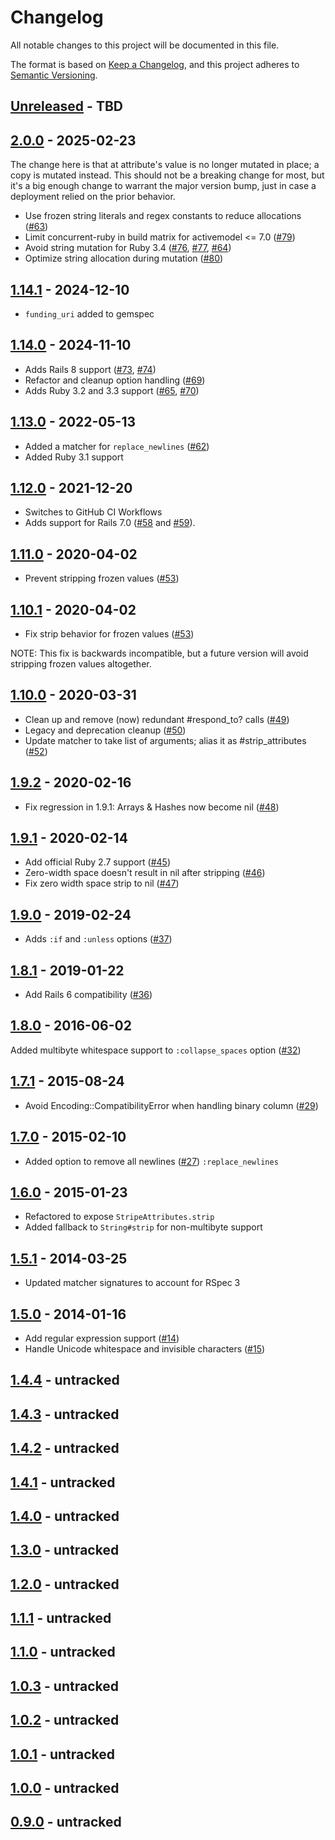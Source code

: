 # Changelog

All notable changes to this project will be documented in this file.

The format is based on [Keep a Changelog](https://keepachangelog.com//), and this project adheres to [Semantic Versioning](https://semver.org/).

## [Unreleased] - TBD

## [2.0.0] - 2025-02-23

The change here is that at attribute's value is no longer mutated in place; a
copy is mutated instead. This should not be a breaking change for most, but
it's a big enough change to warrant the major version bump, just in case a
deployment relied on the prior behavior.

- Use frozen string literals and regex constants to reduce allocations ([#63])
- Limit concurrent-ruby in build matrix for activemodel <= 7.0 ([#79])
- Avoid string mutation for Ruby 3.4 ([#76], [#77], [#64])
- Optimize string allocation during mutation ([#80])

## [1.14.1] - 2024-12-10

- `funding_uri` added to gemspec

## [1.14.0] - 2024-11-10

- Adds Rails 8 support ([#73], [#74])
- Refactor and cleanup option handling ([#69])
- Adds Ruby 3.2 and 3.3 support ([#65], [#70])

## [1.13.0] - 2022-05-13

- Added a matcher for `replace_newlines` ([#62])
- Added Ruby 3.1 support

## [1.12.0] - 2021-12-20

- Switches to GitHub CI Workflows
- Adds support for Rails 7.0 ([#58] and [#59]).

## [1.11.0] - 2020-04-02

- Prevent stripping frozen values ([#53])

## [1.10.1] - 2020-04-02

- Fix strip behavior for frozen values ([#53])

NOTE: This fix is backwards incompatible, but a future version will avoid stripping frozen values altogether.

## [1.10.0] - 2020-03-31

- Clean up and remove (now) redundant #respond_to? calls ([#49])
- Legacy and deprecation cleanup ([#50])
- Update matcher to take list of arguments; alias it as #strip_attributes ([#52])

## [1.9.2] - 2020-02-16

- Fix regression in 1.9.1: Arrays & Hashes now become nil ([#48])

## [1.9.1] - 2020-02-14

- Add official Ruby 2.7 support ([#45])
- Zero-width space doesn't result in nil after stripping ([#46])
- Fix zero width space strip to nil ([#47])

## [1.9.0] - 2019-02-24

- Adds `:if` and `:unless` options ([#37])

## [1.8.1] - 2019-01-22

- Add Rails 6 compatibility ([#36])

## [1.8.0] - 2016-06-02

Added multibyte whitespace support to `:collapse_spaces` option ([#32])

## [1.7.1] - 2015-08-24

- Avoid Encoding::CompatibilityError when handling binary column ([#29])

## [1.7.0] - 2015-02-10

- Added option to remove all newlines ([#27]) `:replace_newlines`

## [1.6.0] - 2015-01-23

- Refactored to expose `StripeAttributes.strip`
- Added fallback to `String#strip` for non-multibyte support

## [1.5.1] - 2014-03-25

- Updated matcher signatures to account for RSpec 3


## [1.5.0] - 2014-01-16

- Add regular expression support ([#14])
- Handle Unicode whitespace and invisible characters ([#15])

## [1.4.4] - untracked

## [1.4.3] - untracked

## [1.4.2] - untracked

## [1.4.1] - untracked

## [1.4.0] - untracked

## [1.3.0] - untracked

## [1.2.0] - untracked

## [1.1.1] - untracked

## [1.1.0] - untracked

## [1.0.3] - untracked

## [1.0.2] - untracked

## [1.0.1] - untracked

## [1.0.0] - untracked

## [0.9.0] - untracked

[Unreleased]: https://github.com/rmm5t/strip_attributes/compare/v2.0.0..HEAD
[2.0.0]: https://github.com/rmm5t/strip_attributes/compare/v1.14.1..v2.0.0
[1.14.1]: https://github.com/rmm5t/strip_attributes/compare/v1.14.0..v1.14.1
[1.14.0]: https://github.com/rmm5t/strip_attributes/compare/v1.13.0..v1.14.0
[1.13.0]: https://github.com/rmm5t/strip_attributes/compare/v1.12.0..v1.13.0
[1.12.0]: https://github.com/rmm5t/strip_attributes/compare/v1.11.0..v1.12.0
[1.11.0]: https://github.com/rmm5t/strip_attributes/compare/v1.10.1..v1.11.0
[1.10.1]: https://github.com/rmm5t/strip_attributes/compare/v1.10.0..v1.10.1
[1.10.0]: https://github.com/rmm5t/strip_attributes/compare/v1.9.2..v1.10.0
[1.9.2]: https://github.com/rmm5t/strip_attributes/compare/v1.9.1..v1.9.2
[1.9.1]: https://github.com/rmm5t/strip_attributes/compare/v1.9.0..v1.9.1
[1.9.0]: https://github.com/rmm5t/strip_attributes/compare/v1.8.1..v1.9.0
[1.8.1]: https://github.com/rmm5t/strip_attributes/compare/v1.8.0..v1.8.1
[1.8.0]: https://github.com/rmm5t/strip_attributes/compare/v1.7.1..v1.8.0
[1.7.1]: https://github.com/rmm5t/strip_attributes/compare/v1.7.0..v1.7.1
[1.7.0]: https://github.com/rmm5t/strip_attributes/compare/v1.6.0..v1.7.0
[1.6.0]: https://github.com/rmm5t/strip_attributes/compare/v1.5.1..v1.6.0
[1.5.1]: https://github.com/rmm5t/strip_attributes/compare/v1.5.0..v1.5.1
[1.5.0]: https://github.com/rmm5t/strip_attributes/compare/v1.4.4..v1.5.0
[1.4.4]: https://github.com/rmm5t/strip_attributes/compare/v1.4.3..v1.4.4
[1.4.3]: https://github.com/rmm5t/strip_attributes/compare/v1.4.2..v1.4.3
[1.4.2]: https://github.com/rmm5t/strip_attributes/compare/v1.4.1..v1.4.2
[1.4.1]: https://github.com/rmm5t/strip_attributes/compare/v1.4.0..v1.4.1
[1.4.0]: https://github.com/rmm5t/strip_attributes/compare/v1.3.0..v1.4.0
[1.3.0]: https://github.com/rmm5t/strip_attributes/compare/v1.2.0..v1.3.0
[1.2.0]: https://github.com/rmm5t/strip_attributes/compare/v1.1.1..v1.2.0
[1.1.1]: https://github.com/rmm5t/strip_attributes/compare/v1.1.0..v1.1.1
[1.1.0]: https://github.com/rmm5t/strip_attributes/compare/v1.0.3..v1.1.0
[1.0.3]: https://github.com/rmm5t/strip_attributes/compare/v1.0.2..v1.0.3
[1.0.2]: https://github.com/rmm5t/strip_attributes/compare/v1.0.1..v1.0.2
[1.0.1]: https://github.com/rmm5t/strip_attributes/compare/v1.0.0..v1.0.1
[1.0.0]: https://github.com/rmm5t/strip_attributes/compare/v0.9.0..v1.0.0
[0.9.0]: https://github.com/rmm5t/strip_attributes/compare/a78b807..v0.9.0

[#80]: https://github.com/rmm5t/strip_attributes/pull/80
[#79]: https://github.com/rmm5t/strip_attributes/pull/79
[#77]: https://github.com/rmm5t/strip_attributes/pull/77
[#76]: https://github.com/rmm5t/strip_attributes/issues/76
[#74]: https://github.com/rmm5t/strip_attributes/pull/74
[#73]: https://github.com/rmm5t/strip_attributes/pull/73
[#70]: https://github.com/rmm5t/strip_attributes/pull/70
[#69]: https://github.com/rmm5t/strip_attributes/pull/69
[#65]: https://github.com/rmm5t/strip_attributes/pull/65
[#64]: https://github.com/rmm5t/strip_attributes/pull/64
[#63]: https://github.com/rmm5t/strip_attributes/pull/63
[#62]: https://github.com/rmm5t/strip_attributes/pull/62
[#58]: https://github.com/rmm5t/strip_attributes/pull/58
[#59]: https://github.com/rmm5t/strip_attributes/pull/59
[#53]: https://github.com/rmm5t/strip_attributes/issues/53
[#49]: https://github.com/rmm5t/strip_attributes/pull/49
[#50]: https://github.com/rmm5t/strip_attributes/pull/50
[#52]: https://github.com/rmm5t/strip_attributes/pull/52
[#48]: https://github.com/rmm5t/strip_attributes/pull/48
[#45]: https://github.com/rmm5t/strip_attributes/pull/45
[#46]: https://github.com/rmm5t/strip_attributes/pull/46
[#47]: https://github.com/rmm5t/strip_attributes/pull/47
[#37]: https://github.com/rmm5t/strip_attributes/pull/37
[#36]: https://github.com/rmm5t/strip_attributes/pull/36
[#32]: https://github.com/rmm5t/strip_attributes/pull/32
[#29]: https://github.com/rmm5t/strip_attributes/pull/29
[#27]: https://github.com/rmm5t/strip_attributes/pull/27
[#14]: https://github.com/rmm5t/strip_attributes/pull/14
[#15]: https://github.com/rmm5t/strip_attributes/pull/15
